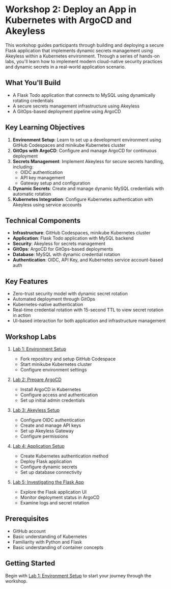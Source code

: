 # Workshop 2: Deploy an App in Kubernetes with ArgoCD and Akeyless
This workshop guides participants through building and deploying a secure Flask application that implements dynamic secrets management using Akeyless within a Kubernetes environment. Through a series of hands-on labs, you'll learn how to implement modern cloud-native security practices and dynamic secrets in a real-world application scenario.

## What You'll Build
- A Flask Todo application that connects to MySQL using dynamically rotating credentials
- A secure secrets management infrastructure using Akeyless
- A GitOps-based deployment pipeline using ArgoCD

## Key Learning Objectives
1. **Environment Setup**: Learn to set up a development environment using GitHub Codespaces and minikube Kubernetes cluster
2. **GitOps with ArgoCD**: Configure and manage ArgoCD for continuous deployment
3. **Secrets Management**: Implement Akeyless for secure secrets handling, including:
   - OIDC authentication
   - API key management
   - Gateway setup and configuration
4. **Dynamic Secrets**: Create and manage dynamic MySQL credentials with automatic rotation
5. **Kubernetes Integration**: Configure Kubernetes authentication with Akeyless using service accounts

## Technical Components
- **Infrastructure**: GitHub Codespaces, minikube Kubernetes cluster
- **Application**: Flask Todo application with MySQL backend
- **Security**: Akeyless for secrets management
- **GitOps**: ArgoCD for GitOps-based deployments
- **Database**: MySQL with dynamic credential rotation
- **Authentication**: OIDC, API Key, and Kubernetes service account-based auth

## Key Features
- Zero-trust security model with dynamic secret rotation
- Automated deployment through GitOps
- Kubernetes-native authentication
- Real-time credential rotation with 15-second TTL to view secret rotation in action
- UI-based interaction for both application and infrastructure management

## Workshop Labs

1. [Lab 1: Environment Setup](Lab01/guide.md)
   - Fork repository and setup GitHub Codespace
   - Start minikube Kubernetes cluster
   - Configure environment settings

2. [Lab 2: Prepare ArgoCD](Lab02/guide.md)
   - Install ArgoCD in Kubernetes
   - Configure access and authentication
   - Set up initial admin credentials

3. [Lab 3: Akeyless Setup](Lab03/guide.md)
   - Configure OIDC authentication
   - Create and manage API keys
   - Set up Akeyless Gateway
   - Configure permissions

4. [Lab 4: Application Setup](Lab04/guide.md)
   - Create Kubernetes authentication method
   - Deploy Flask application
   - Configure dynamic secrets
   - Set up database connectivity

5. [Lab 5: Investigating the Flask App](Lab05/guide.md)
   - Explore the Flask application UI
   - Monitor deployment status in ArgoCD
   - Examine logs and secret rotation

## Prerequisites
- GitHub account
- Basic understanding of Kubernetes
- Familiarity with Python and Flask
- Basic understanding of container concepts

## Getting Started
Begin with [Lab 1: Environment Setup](Lab01/guide.md) to start your journey through the workshop.

